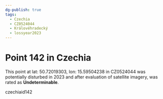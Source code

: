 ```yaml
---
dg-publish: true
tags:
  - Czechia
  - CZ0524044
  - Královéhradecký
  - lossyear2023
---
```


# Point 142 in Czechia

This point at lat: 50.72019303, lon: 15.59504238 in CZ0524044 was potentially disturbed in 2023 and after evaluation of satellite imagery, was rated as **Undeterminable**.



czechiaid142